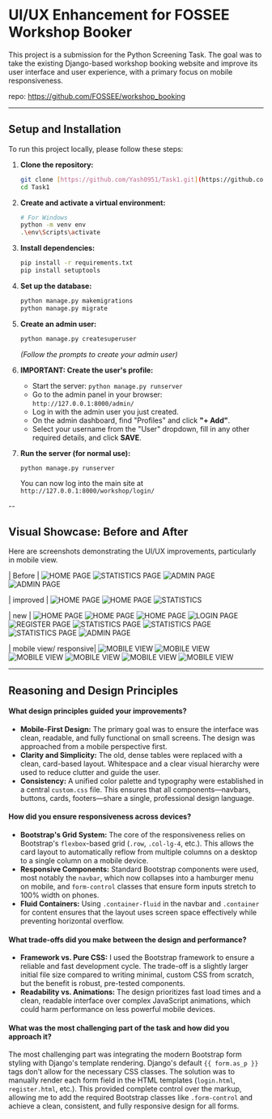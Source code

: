 # UI/UX Enhancement for FOSSEE Workshop Booker

This project is a submission for the Python Screening Task. The goal was to take the existing Django-based workshop booking website and improve its user interface and user experience, with a primary focus on mobile responsiveness.

repo: https://github.com/FOSSEE/workshop_booking

---

## Setup and Installation

To run this project locally, please follow these steps:

1.  **Clone the repository:**
    ```bash
    git clone [https://github.com/Yash0951/Task1.git](https://github.com/Yash0951/Task1.git)
    cd Task1
    ```

2.  **Create and activate a virtual environment:**
    ```bash
    # For Windows
    python -m venv env
    .\env\Scripts\activate
    ```

3.  **Install dependencies:**
    ```bash
    pip install -r requirements.txt
    pip install setuptools
    ```

4.  **Set up the database:**
    ```bash
    python manage.py makemigrations
    python manage.py migrate
    ```

5.  **Create an admin user:**
    ```bash
    python manage.py createsuperuser
    ```
    *(Follow the prompts to create your admin user)*

6.  **IMPORTANT: Create the user's profile:**
    * Start the server: `python manage.py runserver`
    * Go to the admin panel in your browser: `http://127.0.0.1:8000/admin/`
    * Log in with the admin user you just created.
    * On the admin dashboard, find "Profiles" and click **"+ Add"**.
    * Select your username from the "User" dropdown, fill in any other required details, and click **SAVE**.

7.  **Run the server (for normal use):**
    ```bash
    python manage.py runserver
    ```
    You can now log into the main site at `http://127.0.0.1:8000/workshop/login/`

--


## Visual Showcase: Before and After

Here are screenshots demonstrating the UI/UX improvements, particularly in mobile view.

| Before | 
![HOME PAGE](workshop_booking\screenshots\OLD_home.png)
![STATISTICS PAGE](workshop_booking\screenshots\OLD_statistics.png)
![ADMIN PAGE](workshop_booking\screenshots\OLD_admin1.png)
![ADMIN PAGE](workshop_booking\screenshots\OLD_admin2.png)

| improved | 
![HOME PAGE](workshop_booking\screenshots\imroved_home.png)
![HOME PAGE](workshop_booking\screenshots\improved_home2.png)
![STATISTICS](workshop_booking\screenshots\improved_statitics.png)

| new |
![HOME PAGE](workshop_booking\screenshots\NEW_home.png) 
![HOME PAGE](workshop_booking\screenshots\NEW_home.png)
![HOME PAGE](workshop_booking\screenshots\NEW_home2.png)
![LOGIN PAGE](workshop_booking\screenshots\NEW_login.png)
![REGISTER PAGE](workshop_booking\screenshots\NEW_register.png)
![STATISTICS PAGE](workshop_booking\screenshots\NEW_statistics.png)
![STATISTICS PAGE](workshop_booking\screenshots\NEW_statistics2.png)
![STATISTICS PAGE](workshop_booking\screenshots\NEW_statistics3.png)
![ADMIN PAGE](workshop_booking\screenshots\NEW_admin.png)

| mobile view/ responsive|
![MOBILE VIEW](workshop_booking\screenshots\Mobile1.png)
![MOBILE VIEW](workshop_booking\screenshots\Mobile2.png)
![MOBILE VIEW](workshop_booking\screenshots\Mobile3.png)
![MOBILE VIEW](workshop_booking\screenshots\Mobile5.png)
![MOBILE VIEW](workshop_booking\screenshots\Mobile4.png)
![MOBILE VIEW](workshop_booking\screenshots\Mobile6.png)

---

## Reasoning and Design Principles

#### What design principles guided your improvements?

* **Mobile-First Design:** The primary goal was to ensure the interface was clean, readable, and fully functional on small screens. The design was approached from a mobile perspective first.
* **Clarity and Simplicity:** The old, dense tables were replaced with a clean, card-based layout. Whitespace and a clear visual hierarchy were used to reduce clutter and guide the user.
* **Consistency:** A unified color palette and typography were established in a central `custom.css` file. This ensures that all components—navbars, buttons, cards, footers—share a single, professional design language.

#### How did you ensure responsiveness across devices?

* **Bootstrap's Grid System:** The core of the responsiveness relies on Bootstrap's `flexbox`-based grid (`.row`, `.col-lg-4`, etc.). This allows the card layout to automatically reflow from multiple columns on a desktop to a single column on a mobile device.
* **Responsive Components:** Standard Bootstrap components were used, most notably the `navbar`, which now collapses into a hamburger menu on mobile, and `form-control` classes that ensure form inputs stretch to 100% width on phones.
* **Fluid Containers:** Using `.container-fluid` in the navbar and `.container` for content ensures that the layout uses screen space effectively while preventing horizontal overflow.

#### What trade-offs did you make between the design and performance?

* **Framework vs. Pure CSS:** I used the Bootstrap framework to ensure a reliable and fast development cycle. The trade-off is a slightly larger initial file size compared to writing minimal, custom CSS from scratch, but the benefit is robust, pre-tested components.
* **Readability vs. Animations:** The design prioritizes fast load times and a clean, readable interface over complex JavaScript animations, which could harm performance on less powerful mobile devices.

#### What was the most challenging part of the task and how did you approach it?

The most challenging part was integrating the modern Bootstrap form styling with Django's template rendering. Django's default `{{ form.as_p }}` tags don't allow for the necessary CSS classes. The solution was to manually render each form field in the HTML templates (`login.html`, `register.html`, etc.). This provided complete control over the markup, allowing me to add the required Bootstrap classes like `.form-control` and achieve a clean, consistent, and fully responsive design for all forms.